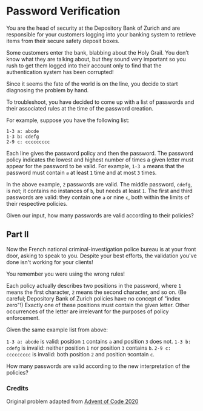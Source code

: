 # Password Verification

You are the head of security at the Depository Bank of Zurich and are responsible for your customers logging into your banking system to retrieve items from their secure safety deposit boxes. 

Some customers enter the bank, blabbing about the Holy Grail. You don’t know what they are talking about, but they sound very important so you rush to get them logged into their account only to find that the authentication system has been corrupted! 

Since it seems the fate of the world is on the line, you decide to start diagnosing the problem by hand.

To troubleshoot, you have decided to come up with a list of passwords and their associated rules at the time of the password creation.

For example, suppose you have the following list:

```
1-3 a: abcde
1-3 b: cdefg
2-9 c: ccccccccc
```

Each line gives the password policy and then the password. The password policy indicates the lowest and highest number of times a given letter must appear for the password to be valid. For example, `1-3 a` means that the password must contain `a` at least `1` time and at most `3` times.

In the above example, `2` passwords are valid. The middle password, `cdefg`, is not; it contains no instances of `b`, but needs at least `1`. The first and third passwords are valid: they contain one `a` or nine `c`, both within the limits of their respective policies.

Given our input, how many passwords are valid according to their policies?


## Part II

Now the French national criminal-investigation police bureau is at your front door, asking to speak to you. Despite your best efforts, the validation you've done isn't working for your clients!

You remember you were using the wrong rules!

Each policy actually describes two positions in the password, where `1` means the first character, `2` means the second character, and so on. (Be careful; Depository Bank of Zurich policies have no concept of "index zero"!) Exactly one of these positions must contain the given letter. Other occurrences of the letter are irrelevant for the purposes of policy enforcement.

Given the same example list from above:

`1-3 a: abcde` is valid: position `1` contains `a` and position `3` does not.
`1-3 b: cdefg` is invalid: neither position `1` nor position `3` contains `b`.
`2-9 c: ccccccccc` is invalid: both position `2` and position `9`contain `c`.

How many passwords are valid according to the new interpretation of the policies?

### Credits
Original problem adapted from [Advent of Code 2020](https://adventofcode.com/2020/day/2) 
